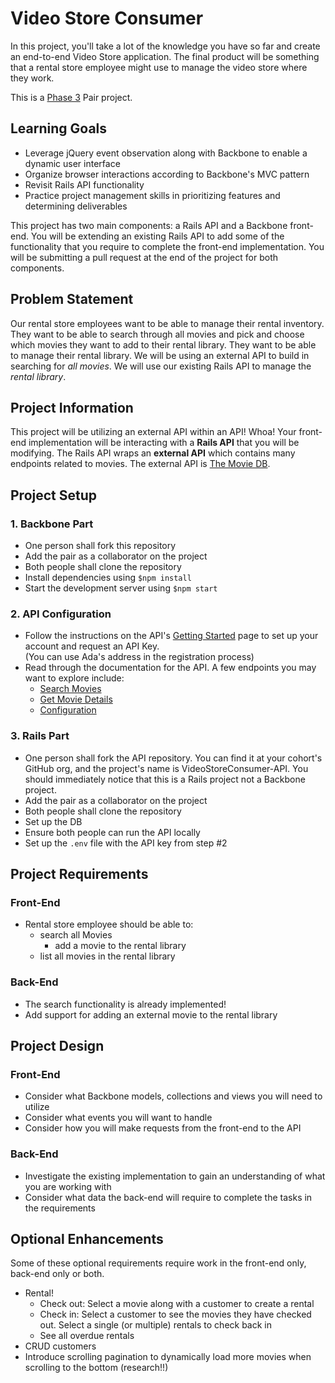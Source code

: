 # Video Store Consumer

In this project, you'll take a lot of the knowledge you have so far and create an end-to-end Video Store application. The final product will be something that a rental store employee might use to manage the video store where they work.

This is a [Phase 3](https://github.com/Ada-Developers-Academy/pedagogy/blob/master/rule-of-three.md) Pair project.

## Learning Goals
- Leverage jQuery event observation along with Backbone to enable a dynamic user interface
- Organize browser interactions according to Backbone's MVC pattern
- Revisit Rails API functionality
- Practice project management skills in prioritizing features and determining deliverables

This project has two main components: a Rails API and a Backbone front-end. You will be extending an existing Rails API to add some of the functionality that you require to complete the front-end implementation. You will be submitting a pull request at the end of the project for both components.

## Problem Statement

Our rental store employees want to be able to manage their rental inventory. They want to be able to search through all movies and pick and choose which movies they want to add to their rental library. They want to be able to manage their rental library. We will be using an external API to build in searching for *all movies*. We will use our existing Rails API to manage the *rental library*.

## Project Information
This project will be utilizing an external API within an API! Whoa! Your front-end implementation will be interacting with a **Rails API** that you will be modifying. The Rails API wraps an **external API** which contains many endpoints related to movies. The external API is [The Movie DB](https://www.themoviedb.org/documentation/api).

## Project Setup
### 1. Backbone Part
  - One person shall fork this repository
  - Add the pair as a collaborator on the project
  - Both people shall clone the repository
  - Install dependencies using `$npm install`
  - Start the development server using `$npm start`

### 2. API Configuration
  - Follow the instructions on the API's [Getting Started](https://developers.themoviedb.org/3/getting-started) page to set up your account and request an API Key.  
  (You can use Ada's address in the registration process)
  - Read through the documentation for the API. A few endpoints you may want to explore include:
    - [Search Movies](https://developers.themoviedb.org/3/search/search-movies)
    - [Get Movie Details](https://developers.themoviedb.org/3/movies/get-movie-details)
    - [Configuration](https://developers.themoviedb.org/3/configuration/get-api-configuration)

### 3. Rails Part
  - One person shall fork the API repository. You can find it at your cohort's GitHub org, and the project's name is VideoStoreConsumer-API. You should immediately notice that this is a Rails project not a Backbone project.
  - Add the pair as a collaborator on the project
  - Both people shall clone the repository
  - Set up the DB
  - Ensure both people can run the API locally
  - Set up the `.env` file with the API key from step #2


## Project Requirements

### Front-End
- Rental store employee should be able to:
  - search all Movies
    - add a movie to the rental library
  - list all movies in the rental library

### Back-End
- The search functionality is already implemented!
- Add support for adding an external movie to the rental library

<!--
- Show a paginated collection of Movies, 10 per page
  - This will show a movie's
- Allow a user to interact with a Movie by clicking
  - When _selected_, a Movie shows more information
  - When _deselected_, a Movie returns to its default state
  - Only one movie can be selected at a time
  - Selected another movie deselects the one which was selected
- Changing the page deselects a Movie -->

## Project Design
### Front-End
- Consider what Backbone models, collections and views you will need to utilize
- Consider what events you will want to handle
- Consider how you will make requests from the front-end to the API

### Back-End
- Investigate the existing implementation to gain an understanding of what you are working with
- Consider what data the back-end will require to complete the tasks in the requirements

## Optional Enhancements
Some of these optional requirements require work in the front-end only, back-end only or both.

- Rental!
  - Check out: Select a movie along with a customer to create a rental
  - Check in: Select a customer to see the movies they have checked out. Select a single (or multiple) rentals to check back in
  - See all overdue rentals
- CRUD customers
- Introduce scrolling pagination to dynamically load more movies when scrolling to the bottom (research!!)
